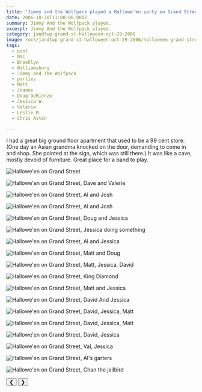 ```yaml
---
title: "Jimmy and the Wolfpack played a Hallowe'en party on Grand Street."
date: 2006-10-30T11:00:00.000Z
summary: Jimmy And the Wolfpack played.
excerpt: Jimmy And the Wolfpack played.
category: jandtwp-grand-st-halloween-oct-29-2006
image: rock/jandtwp-grand-st-halloween-oct-29-2006/halloween-grand-street-oct-30-2006.jpg
tags:
  - post 
  - NYC
  - Brooklyn
  - Williamsburg
  - Jimmy and The Wolfpack
  - parties
  - Matt
  - Joanne
  - Doug DeRienzo
  - Jessica W.
  - Valerie
  - Leslie M.
  - Chris Aston

---
```


I had a great big ground floor apartment that used to be a 99 cent store. (One day an Asian grandma knocked on the door, demanding to come in and shop. She pointed at the sign, which was still there.) It was like a cave, mostly devoid of furniture. Great place for a band to play.

<div id="viewport">

![Hallowe'en on Grand Street](/static/img/rock/jandtwp-grand-st-halloween-oct-29-2006/halloween-grand-street-oct-30-2006.jpg "Hallowe'en on Grand Street")

![Hallowe'en on Grand Street, Dave and Valerie](/static/img/rock/jandtwp-grand-st-halloween-oct-29-2006/withval-oct-30-2006.jpg "Hallowe'en on Grand Street, Dave and Valerie")

![Hallowe'en on Grand Street, Al and Josh](/static/img/rock/jandtwp-grand-st-halloween-oct-29-2006/alnjosh-oct-29-2006.jpg "")

![Hallowe'en on Grand Street, Al and Josh](/static/img/rock/jandtwp-grand-st-halloween-oct-29-2006/alnjoshn-oct-29-2006.jpg "")

![Hallowe'en on Grand Street, Doug and Jessica](/static/img/rock/jandtwp-grand-st-halloween-oct-29-2006/dougandjess-oct-29-2006.jpg "")

![Hallowe'en on Grand Street, Jessica doing something](/static/img/rock/jandtwp-grand-st-halloween-oct-29-2006/jandtwpdancingjessica-oct-29-2006.jpg "")

![Hallowe'en on Grand Street, Al and Jessica](/static/img/rock/jandtwp-grand-st-halloween-oct-29-2006/jnwpalnopantson-oct-29-2006.jpg "")

![Hallowe'en on Grand Street, Matt and Doug](/static/img/rock/jandtwp-grand-st-halloween-oct-29-2006/mattandlilcaesar-oct-29-2006.jpg "")

![Hallowe'en on Grand Street, Matt, Jessica, David](/static/img/rock/jandtwp-grand-st-halloween-oct-29-2006/mattjessandme-oct-29-2006.jpg "")

![Hallowe'en on Grand Street, King Diamond](/static/img/rock/jandtwp-grand-st-halloween-oct-29-2006/mattkingdiamond-oct-29-2006.jpg "")

![Hallowe'en on Grand Street, Matt and Jessica](/static/img/rock/jandtwp-grand-st-halloween-oct-29-2006/mattrandjessicaw-oct-29-2006.jpg "")

![Hallowe'en on Grand Street, David And Jessica](/static/img/rock/jandtwp-grand-st-halloween-oct-29-2006/me-and-martian-02-oct-30-2006.jpg "")

![Hallowe'en on Grand Street, David, Jessica, Matt](/static/img/rock/jandtwp-grand-st-halloween-oct-29-2006/me-jess-matt-oct-30-2006.jpg "")

![Hallowe'en on Grand Street, David, Jessica, Matt](/static/img/rock/jandtwp-grand-st-halloween-oct-29-2006/me-jess-matt2-oct-30-2006.jpg "")

![Hallowe'en on Grand Street, David, Jessica](/static/img/rock/jandtwp-grand-st-halloween-oct-29-2006/mewithjessica-oct-29-2006.jpg "")

![Hallowe'en on Grand Street, Val, Jessica](/static/img/rock/jandtwp-grand-st-halloween-oct-29-2006/valnjess2-oct-29-2006.jpg "")

![Hallowe'en on Grand Street, Al's garters](/static/img/rock/jandtwp-grand-st-halloween-oct-29-2006/wolfpackalgarters-oct-29-2006.jpg "")

![Hallowe'en on Grand Street, Chan the jailbird](/static/img/rock/jandtwp-grand-st-halloween-oct-29-2006/wolfpackchanjailbird-oct-29-2006.jpg "")


</div>
<div class="flex row-reverse space-between">
  <div id="caption"></div>
  <div class="prevnext-container">
    <button id="buttonPrevious">&#10094;</button>
    <button id="buttonNext">&#10095;</button>
  </div>
</div>
